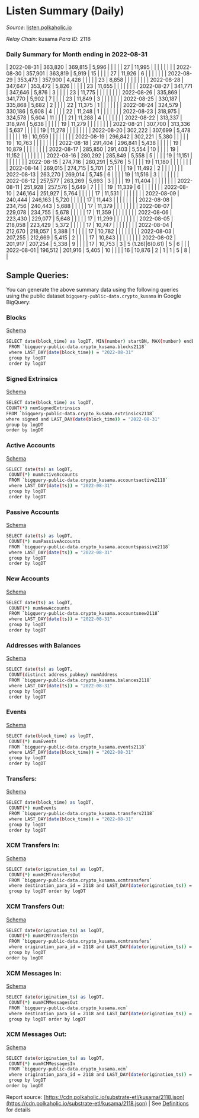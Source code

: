 # Listen Summary (Daily)

_Source_: [listen.polkaholic.io](https://listen.polkaholic.io)

*Relay Chain*: kusama
*Para ID*: 2118



### Daily Summary for Month ending in 2022-08-31


| 2022-08-31 | 363,820 | 369,815 | 5,996 |  |  |  |  | 27 | 11,995 |   |   |   |  |  |  |
| 2022-08-30 | 357,901 | 363,819 | 5,919 | 15 |  |  |  | 27 | 11,926 | 6  |   |   |  |  |  |
| 2022-08-29 | 353,473 | 357,900 | 4,428 |  |  |  |  | 23 | 8,858 |   |   |   |  |  |  |
| 2022-08-28 | 347,647 | 353,472 | 5,826 |  |  |  |  | 23 | 11,655 |   |   |   |  |  |  |
| 2022-08-27 | 341,771 | 347,646 | 5,876 | 3 |  |  |  | 23 | 11,775 |   |   |   |  |  |  |
| 2022-08-26 | 335,869 | 341,770 | 5,902 | 7 |  |  |  | 23 | 11,849 | 3  |   |   |  |  |  |
| 2022-08-25 | 330,187 | 335,868 | 5,682 | 2 |  |  |  | 22 | 11,375 | 1  |   |   |  |  |  |
| 2022-08-24 | 324,579 | 330,186 | 5,608 | 4 |  |  |  | 22 | 11,248 | 1  |   |   |  |  |  |
| 2022-08-23 | 318,975 | 324,578 | 5,604 | 11 |  |  |  | 21 | 11,288 | 4  |   |   |  |  |  |
| 2022-08-22 | 313,337 | 318,974 | 5,638 |  |  |  |  | 19 | 11,279 |   |   |   |  |  |  |
| 2022-08-21 | 307,700 | 313,336 | 5,637 |  |  |  |  | 19 | 11,278 |   |   |   |  |  |  |
| 2022-08-20 | 302,222 | 307,699 | 5,478 |  |  |  |  | 19 | 10,959 |   |   |   |  |  |  |
| 2022-08-19 | 296,842 | 302,221 | 5,380 |  |  |  |  | 19 | 10,763 |   |   |   |  |  |  |
| 2022-08-18 | 291,404 | 296,841 | 5,438 |  |  |  |  | 19 | 10,879 |   |   |   |  |  |  |
| 2022-08-17 | 285,850 | 291,403 | 5,554 | 10 |  |  |  | 19 | 11,152 |   |   |   |  |  |  |
| 2022-08-16 | 280,292 | 285,849 | 5,558 | 5 |  |  |  | 19 | 11,151 |   |   |   |  |  |  |
| 2022-08-15 | 274,716 | 280,291 | 5,576 | 5 |  |  |  | 19 | 11,180 |   |   |   |  |  |  |
| 2022-08-14 | 269,015 | 274,715 | 5,701 | 21 |  |  |  | 19 | 11,492 | 2  |   |   |  |  |  |
| 2022-08-13 | 263,270 | 269,014 | 5,745 | 6 |  |  |  | 19 | 11,516 | 3  |   |   |  |  |  |
| 2022-08-12 | 257,577 | 263,269 | 5,693 | 3 |  |  |  | 19 | 11,404 |   |   |   |  |  |  |
| 2022-08-11 | 251,928 | 257,576 | 5,649 | 7 |  |  |  | 19 | 11,339 | 6  |   |   |  |  |  |
| 2022-08-10 | 246,164 | 251,927 | 5,764 |  |  |  |  | 17 | 11,531 |   |   |   |  |  |  |
| 2022-08-09 | 240,444 | 246,163 | 5,720 |  |  |  |  | 17 | 11,443 |   |   |   |  |  |  |
| 2022-08-08 | 234,756 | 240,443 | 5,688 |  |  |  |  | 17 | 11,379 |   |   |   |  |  |  |
| 2022-08-07 | 229,078 | 234,755 | 5,678 |  |  |  |  | 17 | 11,359 |   |   |   |  |  |  |
| 2022-08-06 | 223,430 | 229,077 | 5,648 |  |  |  |  | 17 | 11,299 |   |   |   |  |  |  |
| 2022-08-05 | 218,058 | 223,429 | 5,372 |  |  |  |  | 17 | 10,747 |   |   |   |  |  |  |
| 2022-08-04 | 212,670 | 218,057 | 5,388 | 1 |  |  |  | 17 | 10,782 |   |   |   |  |  |  |
| 2022-08-03 | 207,255 | 212,669 | 5,415 | 2 |  |  |  | 17 | 10,843 |   |   |   |  |  |  |
| 2022-08-02 | 201,917 | 207,254 | 5,338 | 9 |  |  |  | 17 | 10,753 | 3  | 5 ($1.26) | 6 ($0.61) | 5 | 6 |  |
| 2022-08-01 | 196,512 | 201,916 | 5,405 | 10 |  |  |  | 16 | 10,876 | 2  | 1  | 1  | 5 | 8 |  |

## Sample Queries:
You can generate the above summary data using the following queries using the public dataset `bigquery-public-data.crypto_kusama` in Google BigQuery:


### Blocks 

[Schema](https://github.com/colorfulnotion/substrate-etl/blob/main/schema/blocks.json)

```bash
SELECT date(block_time) as logDT, MIN(number) startBN, MAX(number) endBN, COUNT(*) numBlocks 
 FROM `bigquery-public-data.crypto_kusama.blocks2118`  
 where LAST_DAY(date(block_time)) = "2022-08-31" 
 group by logDT 
 order by logDT
```

### Signed Extrinsics 

[Schema](https://github.com/colorfulnotion/substrate-etl/blob/main/schema/extrinsics.json)

```bash
SELECT date(block_time) as logDT, 
COUNT(*) numSignedExtrinsics 
FROM `bigquery-public-data.crypto_kusama.extrinsics2118`  
where signed and LAST_DAY(date(block_time)) = "2022-08-31" 
group by logDT 
order by logDT
```

### Active Accounts 

[Schema](https://github.com/colorfulnotion/substrate-etl/blob/main/schema/accountsactive.json)

```bash
SELECT date(ts) as logDT, 
 COUNT(*) numActiveAccounts 
 FROM `bigquery-public-data.crypto_kusama.accountsactive2118` 
 where LAST_DAY(date(ts)) = "2022-08-31" 
 group by logDT 
 order by logDT
```

### Passive Accounts 

[Schema](https://github.com/colorfulnotion/substrate-etl/blob/main/schema/accountspassive.json)

```bash
SELECT date(ts) as logDT, 
 COUNT(*) numPassiveAccounts 
 FROM `bigquery-public-data.crypto_kusama.accountspassive2118` 
 where LAST_DAY(date(ts)) = "2022-08-31" 
 group by logDT 
 order by logDT
```

### New Accounts 

[Schema](https://github.com/colorfulnotion/substrate-etl/blob/main/schema/accountsnew.json)

```bash
SELECT date(ts) as logDT, 
 COUNT(*) numNewAccounts 
 FROM `bigquery-public-data.crypto_kusama.accountsnew2118` 
 where LAST_DAY(date(ts)) = "2022-08-31" 
 group by logDT
 order by logDT
```

### Addresses with Balances 

[Schema](https://github.com/colorfulnotion/substrate-etl/blob/main/schema/balances.json)

```bash
SELECT date(ts) as logDT,
 COUNT(distinct address_pubkey) numAddress 
 FROM `bigquery-public-data.crypto_kusama.balances2118` 
 where LAST_DAY(date(ts)) = "2022-08-31" 
 group by logDT 
 order by logDT
```

### Events 

[Schema](https://github.com/colorfulnotion/substrate-etl/blob/main/schema/events.json)

```bash
SELECT date(block_time) as logDT, 
 COUNT(*) numEvents 
 FROM `bigquery-public-data.crypto_kusama.events2118` 
 where LAST_DAY(date(block_time)) = "2022-08-31" 
 group by logDT 
 order by logDT
```

### Transfers:

[Schema](https://github.com/colorfulnotion/substrate-etl/blob/main/schema/transfers.json)

```bash
SELECT date(block_time) as logDT, 
 COUNT(*) numEvents 
 FROM `bigquery-public-data.crypto_kusama.transfers2118` 
 where LAST_DAY(date(block_time)) = "2022-08-31" 
 group by logDT 
 order by logDT
```

### XCM Transfers In: 

[Schema](https://github.com/colorfulnotion/substrate-etl/blob/main/schema/xcmtransfers.json)

```bash
SELECT date(origination_ts) as logDT, 
 COUNT(*) numXCMTransfersOut 
 FROM `bigquery-public-data.crypto_kusama.xcmtransfers` 
 where destination_para_id = 2118 and LAST_DAY(date(origination_ts)) = "2022-08-31" 
 group by logDT order by logDT
```

### XCM Transfers Out: 

[Schema](https://github.com/colorfulnotion/substrate-etl/blob/main/schema/xcmtransfers.json)

```bash
SELECT date(origination_ts) as logDT, 
 COUNT(*) numXCMTransfersIn 
 FROM `bigquery-public-data.crypto_kusama.xcmtransfers` 
 where origination_para_id = 2118 and LAST_DAY(date(origination_ts)) = "2022-08-31" 
 group by logDT 
order by logDT
```

### XCM Messages In: 

[Schema](https://github.com/colorfulnotion/substrate-etl/blob/main/schema/xcm.json)

```bash
SELECT date(origination_ts) as logDT, 
 COUNT(*) numXCMMessagesOut 
 FROM `bigquery-public-data.crypto_kusama.xcm` 
 where destination_para_id = 2118 and LAST_DAY(date(origination_ts)) = "2022-08-31" 
 group by logDT order by logDT
```

### XCM Messages Out: 

[Schema](https://github.com/colorfulnotion/substrate-etl/blob/main/schema/xcm.json)

```bash
SELECT date(origination_ts) as logDT, 
 COUNT(*) numXCMMessagesIn 
 FROM `bigquery-public-data.crypto_kusama.xcm` 
 where origination_para_id = 2118 and LAST_DAY(date(origination_ts)) = "2022-08-31" 
 group by logDT 
order by logDT
```


Report source: [https://cdn.polkaholic.io/substrate-etl/kusama/2118.json](https://cdn.polkaholic.io/substrate-etl/kusama/2118.json) | See [Definitions](/DEFINITIONS.md) for details
